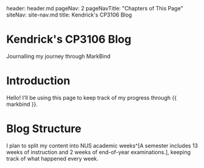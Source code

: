 <frontmatter>
  header: header.md
  pageNav: 2
  pageNavTitle: "Chapters of This Page"
  siteNav: site-nav.md
  title: Kendrick's CP3106 Blog
</frontmatter>

<br>

<div class="jumbotron jumbotron-fluid bg-primary text-white">
  <div class="container">
    <h1 class="display-4 no-index">Kendrick's CP3106 Blog</h1>
    <p class="lead">Journalling my journey through MarkBind</p>
  </div>
</div>

# Introduction
Hello! I'll be using this page to keep track of my progress through {{ markbind }}.

# Blog Structure
I plan to split my content into NUS academic weeks^[A semester includes 13 weeks of instruction and 2 weeks of end-of-year examinations.], keeping track of what happened every week.
